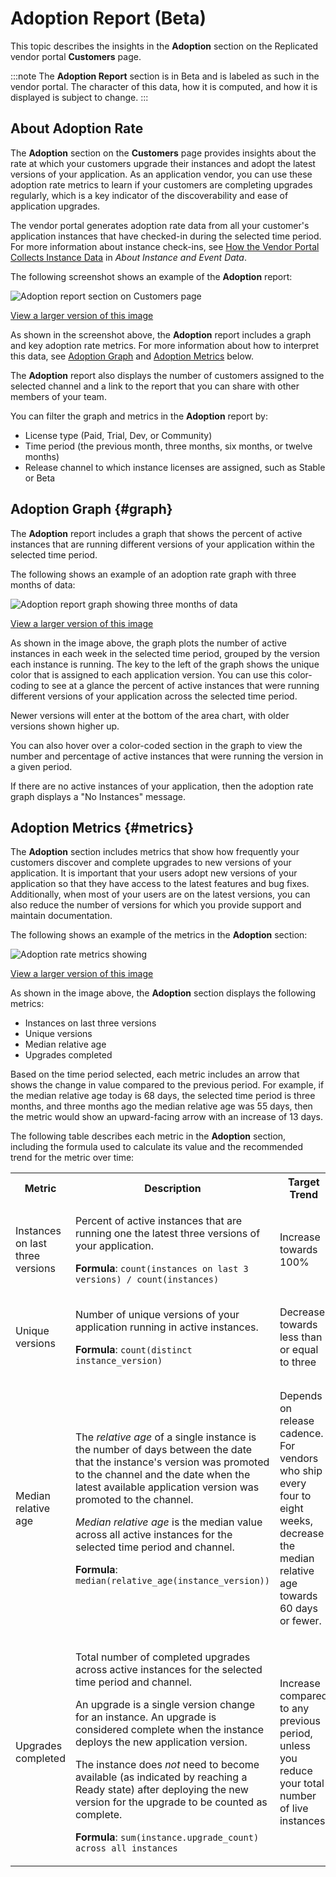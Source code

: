 # Adoption Report (Beta)

This topic describes the insights in the **Adoption** section on the Replicated vendor portal **Customers** page.

:::note
The **Adoption Report** section is in Beta and is labeled as such in the vendor portal. The character of this data, how it is computed, and how it is displayed is subject to change.
:::

## About Adoption Rate

The **Adoption** section on the **Customers** page provides insights about the rate at which your customers upgrade their instances and adopt the latest versions of your application. As an application vendor, you can use these adoption rate metrics to learn if your customers are completing upgrades regularly, which is a key indicator of the discoverability and ease of application upgrades.

The vendor portal generates adoption rate data from all your customer's application instances that have checked-in during the selected time period. For more information about instance check-ins, see [How the Vendor Portal Collects Instance Data](instance-insights-event-data#about-reporting) in _About Instance and Event Data_.

The following screenshot shows an example of the **Adoption** report:

![Adoption report section on Customers page ](/images/customer_adoption_rates.png)

[View a larger version of this image](/images/customer_adoption_rates.png)

As shown in the screenshot above, the **Adoption** report includes a graph and key adoption rate metrics. For more information about how to interpret this data, see [Adoption Graph](#graph) and [Adoption Metrics](#metrics) below.

The **Adoption** report also displays the number of customers assigned to the selected channel and a link to the report that you can share with other members of your team.

You can filter the graph and metrics in the **Adoption** report by:
* License type (Paid, Trial, Dev, or Community)
* Time period (the previous month, three months, six months, or twelve months)
* Release channel to which instance licenses are assigned, such as Stable or Beta

## Adoption Graph {#graph}

The **Adoption** report includes a graph that shows the percent of active instances that are running different versions of your application within the selected time period.

The following shows an example of an adoption rate graph with three months of data:

![Adoption report graph showing three months of data](/images/adoption_rate_graph.png)

[View a larger version of this image](/images/adoption_rate_graph.png)

As shown in the image above, the graph plots the number of active instances in each week in the selected time period, grouped by the version each instance is running. The key to the left of the graph shows the unique color that is assigned to each application version. You can use this color-coding to see at a glance the percent of active instances that were running different versions of your application across the selected time period. 

Newer versions will enter at the bottom of the area chart, with older versions shown higher up.

You can also hover over a color-coded section in the graph to view the number and percentage of active instances that were running the version in a given period.

If there are no active instances of your application, then the adoption rate graph displays a "No Instances" message.

## Adoption Metrics {#metrics}

The **Adoption** section includes metrics that show how frequently your customers discover and complete upgrades to new versions of your application. It is important that your users adopt new versions of your application so that they have access to the latest features and bug fixes. Additionally, when most of your users are on the latest versions, you can also reduce the number of versions for which you provide support and maintain documentation.

The following shows an example of the metrics in the **Adoption** section:

![Adoption rate metrics showing](/images/adoption_rate_metrics.png)

[View a larger version of this image](/images/adoption_rate_metrics.png)

As shown in the image above, the **Adoption** section displays the following metrics:
* Instances on last three versions
* Unique versions
* Median relative age
* Upgrades completed

Based on the time period selected, each metric includes an arrow that shows the change in value compared to the previous period. For example, if the median relative age today is 68 days, the selected time period is three months, and three months ago the median relative age was 55 days, then the metric would show an upward-facing arrow with an increase of 13 days. 

The following table describes each metric in the **Adoption** section, including the formula used to calculate its value and the recommended trend for the metric over time: 

<table>
  <tbody>
    <tr>
      <th width="25%">Metric</th>
      <th width="45%">Description</th>
      <th width="30%">Target Trend</th>
    </tr>
    <tr>
      <td>Instances on last three versions</td>
      <td>
        <p>Percent of active instances that are running one the latest three versions of your application.</p>
        <p><strong>Formula</strong>: <code>count(instances on last 3 versions) / count(instances)</code></p>
      </td>
      <td>Increase towards 100%</td>
    </tr>
    <tr>
      <td>Unique versions</td>
      <td>
        <p>Number of unique versions of your application running in active instances.</p>
        <p><strong>Formula</strong>: <code>count(distinct instance_version)</code></p>
      </td>
      <td>Decrease towards less than or equal to three</td>
    </tr>
    <tr>
      <td>Median relative age</td>
      <td>
        <p>The <em>relative age</em> of a single instance is the number of days between the date that the instance's version was promoted to the channel and the date when the latest available application version was promoted to the channel.</p>
        <p><em>Median relative age</em> is the median value across all active instances for the selected time period and channel.</p>
        <p><strong>Formula</strong>: <code>median(relative_age(instance_version))</code></p>
      </td>
      <td><p>Depends on release cadence. For vendors who ship every four to eight weeks, decrease the median relative age towards 60 days or fewer.</p></td>
    </tr>
    <tr>
      <td>Upgrades completed</td>
      <td>
        <p>Total number of completed upgrades across active instances for the selected time period and channel.</p>
        <p>An upgrade is a single version change for an instance. An upgrade is considered complete when the instance deploys the new application version.</p>
        <p>The instance does <em>not</em> need to become available (as indicated by reaching a Ready state) after deploying the new version for the upgrade to be counted as complete.</p>
        <p><strong>Formula</strong>: <code>sum(instance.upgrade_count) across all instances</code></p>
      </td>
      <td>Increase compared to any previous period, unless you reduce your total number of live instances.</td>
    </tr>
  </tbody>
</table>
